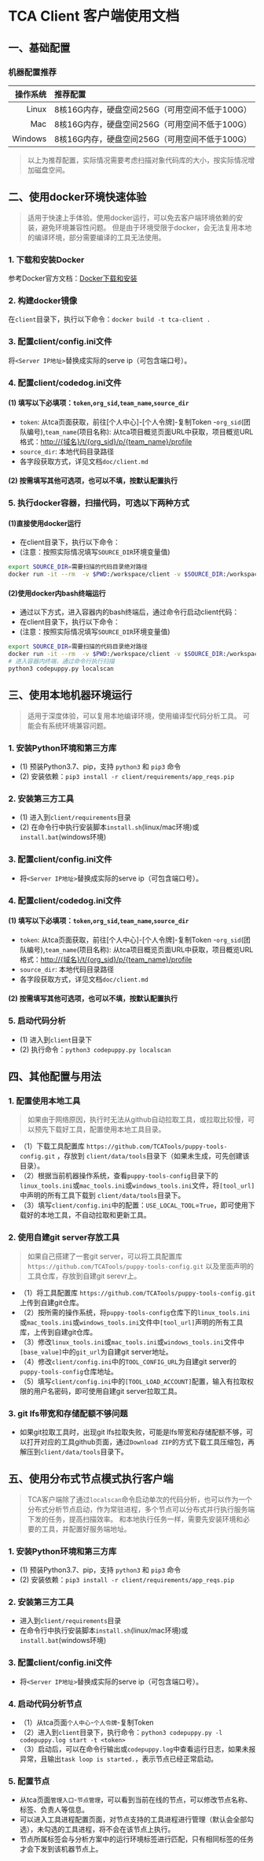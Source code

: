 # TCA Client 客户端使用文档

## 一、基础配置

### 机器配置推荐

|   操作系统 | 推荐配置                                       |
| --------: | :------------------------------------------- |
|     Linux | 8核16G内存，硬盘空间256G（可用空间不低于100G）     |
|       Mac | 8核16G内存，硬盘空间256G（可用空间不低于100G）     |
|   Windows | 8核16G内存，硬盘空间256G（可用空间不低于100G）     |

> 以上为推荐配置，实际情况需要考虑扫描对象代码库的大小，按实际情况增加磁盘空间。

## 二、使用docker环境快速体验

> 适用于快速上手体验。使用docker运行，可以免去客户端环境依赖的安装，避免环境兼容性问题。
> 但是由于环境受限于docker，会无法复用本地的编译环境，部分需要编译的工具无法使用。

### 1. 下载和安装Docker

参考Docker官方文档：[Docker下载和安装](https://docs.docker.com/get-started/)

### 2. 构建docker镜像

在`client`目录下，执行以下命令：`docker build -t tca-client .`

### 3. 配置client/config.ini文件

将`<Server IP地址>`替换成实际的serve ip（可包含端口号）。

### 4. 配置client/codedog.ini文件

#### (1) 填写以下必填项：`token`,`org_sid`,`team_name`,`source_dir`

- `token`: 从tca页面获取，前往[个人中心]-[个人令牌]-复制Token
-`org_sid`(团队编号),`team_name`(项目名称): 从tca项目概览页面URL中获取，项目概览URL格式：<http://{域名}/t/{org_sid}/p/{team_name}/profile>
- `source_dir`: 本地代码目录路径
- 各字段获取方式，详见文档`doc/client.md`

#### (2) 按需填写其他可选项，也可以不填，按默认配置执行

### 5. 执行docker容器，扫描代码，可选以下两种方式

#### (1)直接使用docker运行

- 在client目录下，执行以下命令：
- (注意：按照实际情况填写`SOURCE_DIR`环境变量值)

```bash
export SOURCE_DIR=需要扫描的代码目录绝对路径
docker run -it --rm  -v $PWD:/workspace/client -v $SOURCE_DIR:/workspace/src  --name tca-client tca-client
```

#### (2)使用docker内bash终端运行

- 通过以下方式，进入容器内的bash终端后，通过命令行启动client代码：
- 在client目录下，执行以下命令：
- (注意：按照实际情况填写`SOURCE_DIR`环境变量值)

```bash
export SOURCE_DIR=需要扫描的代码目录绝对路径
docker run -it --rm  -v $PWD:/workspace/client -v $SOURCE_DIR:/workspace/src  --name tca-client tca-client bash
# 进入容器内终端，通过命令行执行扫描
python3 codepuppy.py localscan
```

## 三、使用本地机器环境运行

> 适用于深度体验，可以复用本地编译环境，使用编译型代码分析工具。
> 可能会有系统环境兼容问题。

### 1. 安装Python环境和第三方库

- (1) 预装Python3.7、pip，支持 `python3` 和 `pip3` 命令
- (2) 安装依赖：`pip3 install -r client/requirements/app_reqs.pip`

### 2. 安装第三方工具

- (1) 进入到`client/requirements`目录
- (2) 在命令行中执行安装脚本`install.sh`(linux/mac环境)或`install.bat`(windows环境)

### 3. 配置client/config.ini文件

- 将`<Server IP地址>`替换成实际的serve ip（可包含端口号）。

### 4. 配置client/codedog.ini文件

#### (1) 填写以下必填项：`token`,`org_sid`,`team_name`,`source_dir`

- `token`: 从tca页面获取，前往[个人中心]-[个人令牌]-复制Token
-`org_sid`(团队编号),`team_name`(项目名称): 从tca项目概览页面URL中获取，项目概览URL格式：<http://{域名}/t/{org_sid}/p/{team_name}/profile>
- `source_dir`: 本地代码目录路径
- 各字段获取方式，详见文档`doc/client.md`

#### (2) 按需填写其他可选项，也可以不填，按默认配置执行

### 5. 启动代码分析

- (1) 进入到`client`目录下
- (2) 执行命令：`python3 codepuppy.py localscan`

## 四、其他配置与用法

### 1. 配置使用本地工具

> 如果由于网络原因，执行时无法从github自动拉取工具，或拉取比较慢，可以预先下载好工具，配置使用本地工具目录。

- （1）下载工具配置库 `https://github.com/TCATools/puppy-tools-config.git` ，存放到 `client/data/tools`目录下（如果未生成，可先创建该目录）。
- （2）根据当前机器操作系统，查看`puppy-tools-config`目录下的`linux_tools.ini`或`mac_tools.ini`或`windows_tools.ini`文件，将`[tool_url]`中声明的所有工具下载到 `client/data/tools`目录下。
- （3）填写`client/config.ini`中的配置：`USE_LOCAL_TOOL`=`True`，即可使用下载好的本地工具，不自动拉取和更新工具。

### 2. 使用自建git server存放工具

> 如果自己搭建了一套git server，可以将工具配置库 `https://github.com/TCATools/puppy-tools-config.git` 以及里面声明的工具仓库，存放到自建git serevr上。

- （1）将工具配置库 `https://github.com/TCATools/puppy-tools-config.git` 上传到自建git仓库。
- （2）按所需的操作系统，将`puppy-tools-config`仓库下的`linux_tools.ini`或`mac_tools.ini`或`windows_tools.ini`文件中`[tool_url]`声明的所有工具库，上传到自建git仓库。
- （3）修改`linux_tools.ini`或`mac_tools.ini`或`windows_tools.ini`文件中`[base_value]`中的`git_url`为自建git server地址。
- （4）修改`client/config.ini`中的`TOOL_CONFIG_URL`为自建git server的`puppy-tools-config`仓库地址。
- （5）填写`client/config.ini`中的`[TOOL_LOAD_ACCOUNT]`配置，输入有拉取权限的用户名密码，即可使用自建git server拉取工具。

### 3. git lfs带宽和存储配额不够问题

- 如果git拉取工具时，出现git lfs拉取失败，可能是lfs带宽和存储配额不够，可以打开对应的工具github页面，通过`Download ZIP`的方式下载工具压缩包，再解压到`client/data/tools`目录下。

## 五、使用分布式节点模式执行客户端

> TCA客户端除了通过`localscan`命令启动单次的代码分析，也可以作为一个分布式分析节点启动，作为常驻进程，多个节点可以分布式并行执行服务端下发的任务，提高扫描效率。
> 和本地执行任务一样，需要先安装环境和必要的工具，并配置好服务端地址。

### 1. 安装Python环境和第三方库

- (1) 预装Python3.7、pip，支持 `python3` 和 `pip3` 命令
- (2) 安装依赖：`pip3 install -r client/requirements/app_reqs.pip`

### 2. 安装第三方工具

- 进入到`client/requirements`目录
- 在命令行中执行安装脚本`install.sh`(linux/mac环境)或`install.bat`(windows环境)

### 3. 配置client/config.ini文件

- 将`<Server IP地址>`替换成实际的serve ip（可包含端口号）。

### 4. 启动代码分析节点

- （1）从tca页面`个人中心`-`个人令牌`-复制Token
- （2）进入到`client`目录下，执行命令：`python3 codepuppy.py -l codepuppy.log start -t <token>`
- （3）启动后，可以在命令行输出或`codepuppy.log`中查看运行日志，如果未报异常，且输出`task loop is started.`，表示节点已经正常启动。

### 5. 配置节点

- 从tca页面`管理入口`-`节点管理`，可以看到当前在线的节点，可以修改节点名称、标签、负责人等信息。
- 可以进入工具进程配置页面，对节点支持的工具进程进行管理（默认会全部勾选），未勾选的工具进程，将不会在该节点上执行。
- 节点所属标签会与分析方案中的运行环境标签进行匹配，只有相同标签的任务才会下发到该机器节点上。
